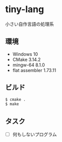 # tiny-lang

小さい自作言語の処理系

## 環境

- Windows 10
- CMake 3.14.2
- mingw-64 8.1.0
- flat assembler 1.73.11

## ビルド

```sh
$ cmake .
$ make
```

## タスク
- [ ] 何もしないプログラム
